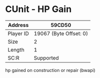 
#  CUnit - HP Gain
Address   | 59CD50
----------|-------------
Player ID | 19067 (Byte Offset: 0)
Size 	  | 2
Length 	  | 1
SC:R      | Supported

hp gained on construction or repair (bwapi)
